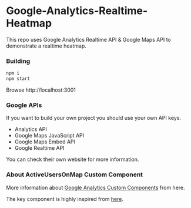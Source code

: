 # Google-Analytics-Realtime-Heatmap

This repo uses Google Analytics Realtime API & Google Maps API to demonstrate a realtime heatmap.

### Building

```bash
npm i
npm start
```
Browse http://localhost:3001

### Google APIs

If you want to build your own project you should use your own API keys. 

* Analytics API
* Google Maps JavaScript API
* Google Maps Embed API
* Google Realtime API

You can check their own website for more information.

### About ActiveUsersOnMap Custom Component

More information about [Google Analytics Custom Components](https://developers.google.com/analytics/devguides/reporting/embed/v1/custom-components) from here. 

The key component is highly inspired from [here](https://github.com/googleanalytics/ga-dev-tools/blob/master/src/javascript/embed-api/components/active-users.js).
